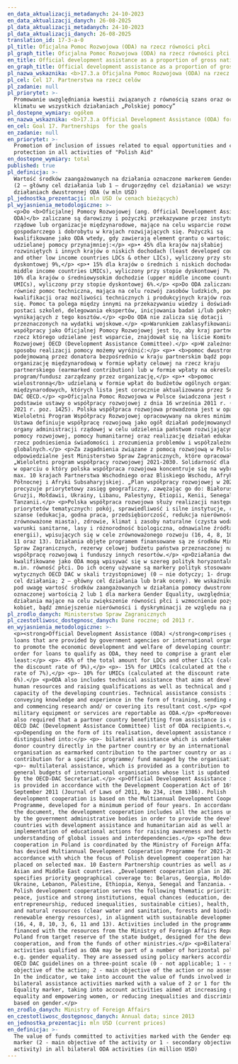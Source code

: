 ```yaml
---
en_data_aktualizacji_metadanych: 24-10-2023
en_data_aktualizacji_danych: 26-08-2025
pl_data_aktualizacji_metadanych: 24-10-2023
pl_data_aktualizacji_danych: 26-08-2025
translation_id: 17-3-a-0
pl_title: Oficjalna Pomoc Rozwojowa (ODA) na rzecz równości płci
pl_graph_title: Oficjalna Pomoc Rozwojowa (ODA) na rzecz równości płci
en_title: Official development assistance as a proportion of gross national income
en_graph_title: Official development assistance as a proportion of gross national income
pl_nazwa_wskaznika: <b>17.3.a Oficjalna Pomoc Rozwojowa (ODA) na rzecz równości płci</b>
pl_cel: Cel 17. Partnerstwa na rzecz celów
pl_zadanie: null
pl_priorytet: >-
  Promowanie uwzględniania kwestii związanych z równością szans oraz ochroną
  klimatu we wszystkich działaniach „Polskiej pomocy”
pl_dostepne_wymiary: ogółem
en_nazwa_wskaznika: <b>17.3.a Official Development Assistance (ODA) for gender equality</b>
en_cel: Goal 17. Partnerships  for the goals
en_zadanie: null
en_priorytet: >-
  Promotion of inclusion of issues related to equal opportunities and climate
  protection in all activities of "Polish Aid"
en_dostepne_wymiary: total
published: true
pl_definicja: >-
  Wartość środków zaangażowanych na działania oznaczone markerem Gender equality
  (2 – główny cel działania lub 1 – drugorzędny cel działania) we wszystkich
  działaniach dwustronnej ODA (w mln USD)
pl_jednostka_prezentacji: mln USD (w cenach bieżących)
pl_wyjasnienia_metodologiczne: >-
  <p>Do <b>Oficjalnej Pomocy Rozwojowej (ang. Official Development Assistance
  ODA)</b> zaliczane są darowizny i pożyczki przekazywane przez instytucje
  rządowe lub organizacje międzynarodowe, mające na celu wsparcie rozwoju
  gospodarczego i dobrobytu w krajach rozwijających się. Pożyczki są
  kwalifikowane jako ODA wtedy, gdy zawierają element grantu o wartości
  udzielanej pomocy przynajmniej:</p> <p>• 45% dla krajów najsłabiej
  rozwiniętych i innych krajów o niskich dochodach (least developed countries
  and other low income countries LDCs & other LICs), wyliczony przy stopie
  dyskontowej 9%,</p> <p>• 15% dla krajów o średnich i niskich dochodach (lower
  middle income countries LMICs), wyliczony przy stopie dyskontowej 7%,</p> <p>•
  10% dla krajów o średniowysokim dochodzie (upper middle income countries
  UMICs), wyliczony przy stopie dyskontowej 6%.</p> <p>Do ODA zaliczana jest
  również pomoc techniczna, mająca na celu rozwój zasobów ludzkich, podniesienie
  kwalifikacji oraz możliwości technicznych i produkcyjnych krajów rozwijających
  się. Pomoc ta polega między innymi na przekazywaniu wiedzy i doświadczeń w
  postaci szkoleń, delegowania ekspertów, inicjowania badań i/lub pokrywania
  wynikających z tego kosztów.</p> <p>Do ODA nie zalicza się dotacji
  przeznaczonych na wydatki wojskowe.</p> <p>Warunkiem zaklasyfikowania
  współpracy jako Oficjalnej Pomocy Rozwojowej jest to, aby kraj partnerski, na
  rzecz którego udzielane jest wsparcie, znajdował się na liście Komitetu Pomocy
  Rozwojowej OECD (Development Assistance Committee).</p> <p>W zależności od
  sposobu realizacji pomocy możemy wyróżnić:</p> <p>• <b>pomoc dwustronną</b>
  podejmowaną przez donatora bezpośrednio w kraju partnerskim bądź poprzez
  organizację międzynarodową w formie wpłaty celowej na rzecz kraju
  partnerskiego (earmarked contribution) lub w formie wpłaty na określony
  program/fundusz zarządzany przez organizację,</p> <p>• <b>pomoc
  wielostronną</b> udzielaną w formie wpłat do budżetów ogólnych organizacji
  międzynarodowych, których lista jest corocznie aktualizowana przez Sekretariat
  DAC OECD.</p> <p>Oficjalna Pomoc Rozwojowa w Polsce świadczona jest na
  podstawie ustawy o współpracy rozwojowej z dnia 16 września 2011 r. (Dz. U. z
  2021 r. poz. 1425). Polska współpraca rozwojowa prowadzona jest w oparciu o
  Wieloletni Program Współpracy Rozwojowej opracowywany na okres minimum 4 lat.
  Ustawa definiuje współpracę rozwojową jako ogół działań podejmowanych przez
  organy administracji rządowej w celu udzielenia państwom rozwijającym się
  pomocy rozwojowej, pomocy humanitarnej oraz realizację działań edukacyjnych na
  rzecz podniesienia świadomości i zrozumienia problemów i współzależności
  globalnych.</p> <p>Za zagadnienia związane z pomocą rozwojową w Polsce
  odpowiedzialne jest Ministerstwo Spraw Zagranicznych, które opracowało
  „Wieloletni program współpracy rozwojowej 2021-2030. Solidarność dla Rozwoju”,
  w oparciu o który polska współpraca rozwojowa koncentruje się na wybranych
  max. 10 krajach Partnerstwa Wschodniego oraz Bliskiego Wschodu, Afryki
  Północnej i Afryki Subsaharyjskiej. „Plan współpracy rozwojowej w 2023 roku”
  precyzuje priorytetowy zasięg geograficzny, zawężając go do: Białorusi,
  Gruzji, Mołdawii, Ukrainy, Libanu, Palestyny, Etiopii, Kenii, Senegalu i
  Tanzanii.</p> <p>Polska współpraca rozwojowa służy realizacji następujących
  priorytetów tematycznych: pokój, sprawiedliwość i silne instytucje, równe
  szanse (edukacja, godna praca, przedsiębiorczość, redukcja nierówności,
  zrównoważone miasta), zdrowie, klimat i zasoby naturalne (czysta woda i
  warunki sanitarne, lasy i różnorodność biologiczna, odnawialne źródła
  energii), wpisujących się w cele zrównoważonego rozwoju (16, 4, 8, 10, 3, 6,
  11 oraz 13). Działania objęte programem finansowane są ze środków Ministerstwa
  Spraw Zagranicznych, rezerwy celowej budżetu państwa przeznaczonej na
  współpracę rozwojową i funduszy innych resortów.</p> <p>Działania dwustronne
  kwalifikowane jako ODA mogą wpisywać się w szereg polityk horyzontalnych,
  m.in. równość płci. Do ich oceny używane są markery polityk stosowane wg
  wytycznych OECD DAC w skali trzystopniowej (0 – nie dotyczy; 1- drugorzędny
  cel działania; 2 – główny cel działania lub brak oceny). We wskaźniku bierzemy
  pod uwagę wartość środków zaangażowanych w działania pomocy dwustronnej
  oznaczonej wartością 2 lub 1 dla markera Gender Equality, uwzględniającego
  działania mające na celu zwiększenie równości płci i wzmocnienie pozycji
  kobiet, bądź zmniejszenie nierówności i dyskryminacji ze względu na płeć.</p>
pl_zrodlo_danych: Ministerstwo Spraw Zagranicznych
pl_czestotliwosc_dostępnosc_danych: Dane roczne; od 2013 r.
en_wyjasnienia_metodologiczne: >-
  <p><strong>Official Development Assistance (ODA) </strong>comprises grants and
  loans that are provided by government agencies or international organizations
  to promote the economic development and welfare of developing countries. In
  order for loans to qualify as ODA, they need to comprise a grant element of at
  least:</p> <p>- 45% of the total amount for LDCs and other LICs (calculated at
  the discount rate of 9%),</p> <p>- 15% for LMICs (calculated at the discount
  rate of 7%),</p> <p>- 10% for UMICs (calculated at the discount rate of
  6%).</p> <p>ODA also includes technical assistance that aims at developing
  human resources and raising qualifications as well as technical and productive
  capacity of the developing countries. Technical assistance consists in, i. a.,
  conveying knowledge and experience in the form of training, sending experts
  and commencing research and/ or covering its resultant cost.</p> <p>No
  military equipment or services are reportable as ODA.</p> <p>Moreover, it is
  also required that a partner country benefitting from assistance is on the
  OECD DAC (Development Assistance Committee) list of ODA recipients.</p>
  <p>Depending on the form of its realisation, development assistance might be
  distinguished into:</p> <p>- bilateral assistance which is undertaken by the
  donor country directly in the partner country or by an international
  organisation as earmarked contribution to the partner country or as a
  contribution for a specific programme/ fund managed by the organisation,</p>
  <p>- multilateral assistance, which is provided as a contribution to the
  general budgets of international organisations whose list is updated annually
  by the OECD-DAC Secretariat.</p> <p>Official Development Assistance in Poland
  is provided in accordance with the Development Cooperation Act of 16th
  September 2011 (Journal of Laws of 2011, No 234, item 1386). Polish
  development cooperation is based on the Multiannual Development Cooperation
  Programme, developed for a minimum period of four years. In accordance with
  the document, the development cooperation includes all the actions undertaken
  by the government administrative bodies in order to provide the developing
  countries with development assistance and humanitarian aid as well as the
  implementation of educational actions for raising awareness and better
  understanding of global issues and interdependencies.</p> <p>The development
  cooperation in Poland is coordinated by the Ministry of Foreign Affairs that
  has devised Multiannual Development Cooperation Programme for 2021-2030 in
  accordance with which the focus of Polish development cooperation has been
  placed on selected max. 10 Eastern Partnership countries as well as African,
  Asian and Middle East countries. „Development cooperation plan in 2021”
  specifies priority geographical coverage to: Belarus, Georgia, Moldova,
  Ukraine, Lebanon, Palestine, Ethiopia, Kenya, Senegal and Tanzania. </p><p>
  Polish development cooperation serves the following thematic priorities:
  peace, justice and strong institutions, equal chances (education, decent work,
  entrepreneurship, reduced inequalities, sustainable cities), health, climate
  and natural resources (clear water and sanitation, forests and biodiversity,
  renewable energy resources), in alignment with sustainable development goals
  (16, 4, 8, 10, 3, 6, 11 and 13). Activities included in the programme are
  financed with the resources from the Ministry of Foreign Affairs Republic of
  Poland from target reserve of the state budget, designed for the development
  cooperation, and from the funds of other ministries.</p> <p>Bilateral
  activities qualified as ODA may be part of a number of horizontal policies,
  e.g. gender equality. They are assessed using policy markers according to the
  OECD DAC guidelines on a three-point scale (0 - not applicable; 1 - secondary
  objective of the action; 2 - main objective of the action or no assessment).
  In the indicator, we take into account the value of funds involved in
  bilateral assistance activities marked with a value of 2 or 1 for the Gender
  Equality marker, taking into account activities aimed at increasing gender
  equality and empowering women, or reducing inequalities and discrimination
  based on gender.</p>
en_zrodlo_danych: Ministry of Foreign Affairs
en_czestotliwosc_dostępnosc_danych: Annual data; since 2013
en_jednostka_prezentacji: mln USD (current prices)
en_definicja: >-
  The value of funds committed to activities marked with the Gender equality
  marker (2 - main objective of the activity or 1 - secondary objective of the
  activity) in all bilateral ODA activities (in million USD)
---
```

